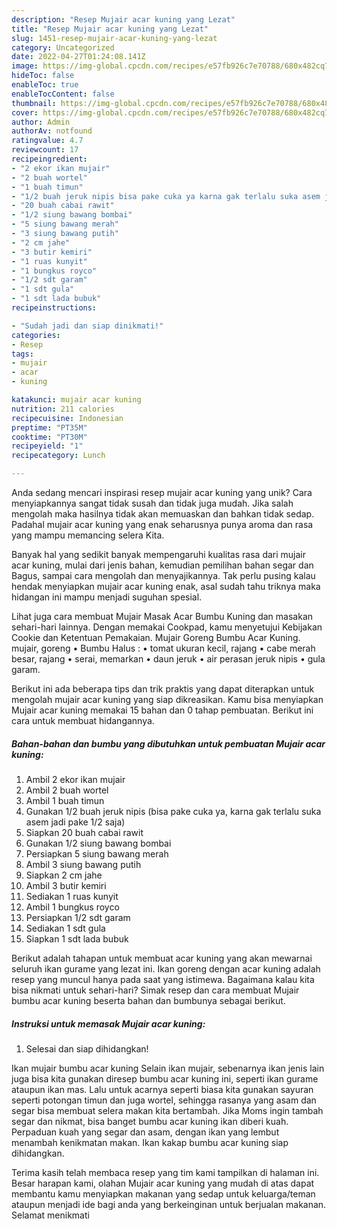 ```yaml
---
description: "Resep Mujair acar kuning yang Lezat"
title: "Resep Mujair acar kuning yang Lezat"
slug: 1451-resep-mujair-acar-kuning-yang-lezat
category: Uncategorized
date: 2022-04-27T01:24:08.141Z
image: https://img-global.cpcdn.com/recipes/e57fb926c7e70788/680x482cq70/mujair-acar-kuning-foto-resep-utama.jpg
hideToc: false
enableToc: true
enableTocContent: false
thumbnail: https://img-global.cpcdn.com/recipes/e57fb926c7e70788/680x482cq70/mujair-acar-kuning-foto-resep-utama.jpg
cover: https://img-global.cpcdn.com/recipes/e57fb926c7e70788/680x482cq70/mujair-acar-kuning-foto-resep-utama.jpg
author: Admin
authorAv: notfound
ratingvalue: 4.7
reviewcount: 17
recipeingredient:
- "2 ekor ikan mujair"
- "2 buah wortel"
- "1 buah timun"
- "1/2 buah jeruk nipis bisa pake cuka ya karna gak terlalu suka asem jadi pake 12 saja"
- "20 buah cabai rawit"
- "1/2 siung bawang bombai"
- "5 siung bawang merah"
- "3 siung bawang putih"
- "2 cm jahe"
- "3 butir kemiri"
- "1 ruas kunyit"
- "1 bungkus royco"
- "1/2 sdt garam"
- "1 sdt gula"
- "1 sdt lada bubuk"
recipeinstructions:

- "Sudah jadi dan siap dinikmati!"
categories:
- Resep
tags:
- mujair
- acar
- kuning

katakunci: mujair acar kuning 
nutrition: 211 calories
recipecuisine: Indonesian
preptime: "PT35M"
cooktime: "PT30M"
recipeyield: "1"
recipecategory: Lunch

---
```





Anda sedang mencari inspirasi resep mujair acar kuning yang unik? Cara menyiapkannya sangat tidak susah dan tidak juga mudah. Jika salah mengolah maka hasilnya tidak akan memuaskan dan bahkan tidak sedap. Padahal mujair acar kuning yang enak seharusnya punya aroma dan rasa yang mampu memancing selera Kita.





Banyak hal yang sedikit banyak mempengaruhi kualitas rasa dari mujair acar kuning, mulai dari jenis bahan, kemudian pemilihan bahan segar dan Bagus, sampai cara mengolah dan menyajikannya. Tak perlu pusing kalau hendak menyiapkan mujair acar kuning enak,      asal sudah tahu triknya maka hidangan ini mampu menjadi suguhan spesial.














Lihat juga cara membuat Mujair Masak Acar Bumbu Kuning dan masakan sehari-hari lainnya. Dengan memakai Cookpad, kamu menyetujui Kebijakan Cookie dan Ketentuan Pemakaian. Mujair Goreng Bumbu Acar Kuning. mujair, goreng • Bumbu Halus : • tomat ukuran kecil, rajang • cabe merah besar, rajang • serai, memarkan • daun jeruk • air perasan jeruk nipis • gula garam.






Berikut ini ada beberapa tips dan trik praktis yang dapat diterapkan untuk mengolah mujair acar kuning yang siap dikreasikan. Kamu bisa menyiapkan Mujair acar kuning memakai 15 bahan dan 0 tahap pembuatan. Berikut ini cara untuk membuat hidangannya.

<!--inarticleads1-->

##### Bahan-bahan dan bumbu yang dibutuhkan untuk pembuatan Mujair acar kuning:

1. Ambil 2 ekor ikan mujair
1. Ambil 2 buah wortel
1. Ambil 1 buah timun
1. Gunakan 1/2 buah jeruk nipis (bisa pake cuka ya, karna gak terlalu suka asem jadi pake 1/2 saja)
1. Siapkan 20 buah cabai rawit
1. Gunakan 1/2 siung bawang bombai
1. Persiapkan 5 siung bawang merah
1. Ambil 3 siung bawang putih
1. Siapkan 2 cm jahe
1. Ambil 3 butir kemiri
1. Sediakan 1 ruas kunyit
1. Ambil 1 bungkus royco
1. Persiapkan 1/2 sdt garam
1. Sediakan 1 sdt gula
1. Siapkan 1 sdt lada bubuk


Berikut adalah tahapan untuk membuat acar kuning yang akan mewarnai seluruh ikan gurame yang lezat ini. Ikan goreng dengan acar kuning adalah resep yang muncul hanya pada saat yang istimewa. Bagaimana kalau kita bisa nikmati untuk sehari-hari? Simak resep dan cara membuat Mujair bumbu acar kuning beserta bahan dan bumbunya sebagai berikut. 

<!--inarticleads2-->

##### Instruksi untuk memasak Mujair acar kuning:


1. Selesai dan siap dihidangkan!

Ikan mujair bumbu acar kuning Selain ikan mujair, sebenarnya ikan jenis lain juga bisa kita gunakan diresep bumbu acar kuning ini, seperti ikan gurame ataupun ikan mas. Lalu untuk acarnya seperti biasa kita gunakan sayuran seperti potongan timun dan juga wortel, sehingga rasanya yang asam dan segar bisa membuat selera makan kita bertambah. Jika Moms ingin tambah segar dan nikmat, bisa banget bumbu acar kuning ikan diberi kuah. Perpaduan kuah yang segar dan asam, dengan ikan yang lembut menambah kenikmatan makan. Ikan kakap bumbu acar kuning siap dihidangkan. 

Terima kasih telah membaca resep yang tim kami tampilkan di halaman ini. Besar harapan kami, olahan Mujair acar kuning yang mudah di atas dapat membantu kamu menyiapkan makanan yang sedap untuk keluarga/teman ataupun menjadi ide bagi anda yang berkeinginan untuk berjualan makanan. Selamat menikmati
